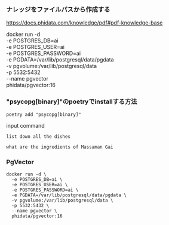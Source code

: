 ### ナレッジをファイルパスから作成する
https://docs.phidata.com/knowledge/pdf#pdf-knowledge-base

docker run -d \
  -e POSTGRES_DB=ai \
  -e POSTGRES_USER=ai \
  -e POSTGRES_PASSWORD=ai \
  -e PGDATA=/var/lib/postgresql/data/pgdata \
  -v pgvolume:/var/lib/postgresql/data \
  -p 5532:5432 \
  --name pgvector \
  phidata/pgvector:16

### "psycopg[binary]"のpoetryでinstallする方法
```
poetry add "psycopg[binary]"
```


input command
```
list down all the dishes

what are the ingredients of Massaman Gai
```

### PgVector
```
docker run -d \
  -e POSTGRES_DB=ai \
  -e POSTGRES_USER=ai \
  -e POSTGRES_PASSWORD=ai \
  -e PGDATA=/var/lib/postgresql/data/pgdata \
  -v pgvolume:/var/lib/postgresql/data \
  -p 5532:5432 \
  --name pgvector \
  phidata/pgvector:16
```
